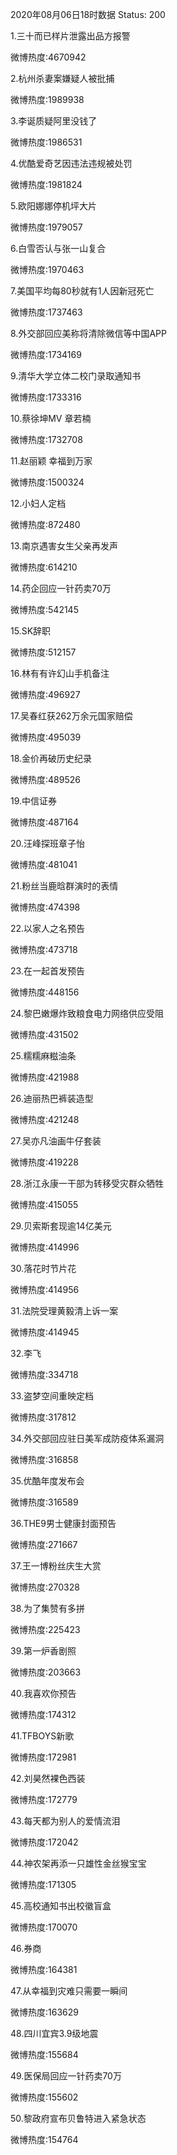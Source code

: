 2020年08月06日18时数据
Status: 200

1.三十而已样片泄露出品方报警

微博热度:4670942

2.杭州杀妻案嫌疑人被批捕

微博热度:1989938

3.李诞质疑阿里没钱了

微博热度:1986531

4.优酷爱奇艺因违法违规被处罚

微博热度:1981824

5.欧阳娜娜停机坪大片

微博热度:1979057

6.白雪否认与张一山复合

微博热度:1970463

7.美国平均每80秒就有1人因新冠死亡

微博热度:1737463

8.外交部回应美称将清除微信等中国APP

微博热度:1734169

9.清华大学立体二校门录取通知书

微博热度:1733316

10.蔡徐坤MV 章若楠

微博热度:1732708

11.赵丽颖 幸福到万家

微博热度:1500324

12.小妇人定档

微博热度:872480

13.南京遇害女生父亲再发声

微博热度:614210

14.药企回应一针药卖70万

微博热度:542145

15.SK辞职

微博热度:512157

16.林有有许幻山手机备注

微博热度:496927

17.吴春红获262万余元国家赔偿

微博热度:495039

18.金价再破历史纪录

微博热度:489526

19.中信证券

微博热度:487164

20.汪峰探班章子怡

微博热度:481041

21.粉丝当鹿晗群演时的表情

微博热度:474398

22.以家人之名预告

微博热度:473718

23.在一起首发预告

微博热度:448156

24.黎巴嫩爆炸致粮食电力网络供应受阻

微博热度:431502

25.糯糯麻糍油条

微博热度:421988

26.迪丽热巴裤装造型

微博热度:421248

27.吴亦凡油画牛仔套装

微博热度:419228

28.浙江永康一干部为转移受灾群众牺牲

微博热度:415055

29.贝索斯套现逾14亿美元

微博热度:414996

30.落花时节片花

微博热度:414956

31.法院受理黄毅清上诉一案

微博热度:414945

32.李飞

微博热度:334718

33.盗梦空间重映定档

微博热度:317812

34.外交部回应驻日美军成防疫体系漏洞

微博热度:316858

35.优酷年度发布会

微博热度:316589

36.THE9男士健康封面预告

微博热度:271667

37.王一博粉丝庆生大赏

微博热度:270328

38.为了集赞有多拼

微博热度:225423

39.第一炉香剧照

微博热度:203663

40.我喜欢你预告

微博热度:174312

41.TFBOYS新歌

微博热度:172981

42.刘昊然裸色西装

微博热度:172779

43.每天都为别人的爱情流泪

微博热度:172042

44.神农架再添一只雄性金丝猴宝宝

微博热度:171305

45.高校通知书出校徽盲盒

微博热度:170070

46.券商

微博热度:164381

47.从幸福到灾难只需要一瞬间

微博热度:163629

48.四川宜宾3.9级地震

微博热度:155684

49.医保局回应一针药卖70万

微博热度:155602

50.黎政府宣布贝鲁特进入紧急状态

微博热度:154764


